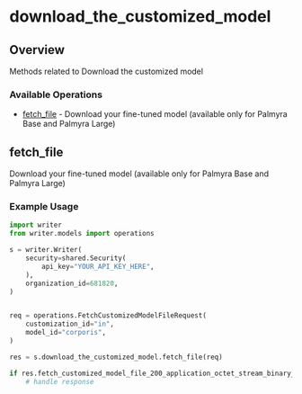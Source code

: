 # download_the_customized_model

## Overview

Methods related to Download the customized model

### Available Operations

* [fetch_file](#fetch_file) - Download your fine-tuned model (available only for Palmyra Base and Palmyra Large)

## fetch_file

Download your fine-tuned model (available only for Palmyra Base and Palmyra Large)

### Example Usage

```python
import writer
from writer.models import operations

s = writer.Writer(
    security=shared.Security(
        api_key="YOUR_API_KEY_HERE",
    ),
    organization_id=681820,
)


req = operations.FetchCustomizedModelFileRequest(
    customization_id="in",
    model_id="corporis",
)

res = s.download_the_customized_model.fetch_file(req)

if res.fetch_customized_model_file_200_application_octet_stream_binary_string is not None:
    # handle response
```
